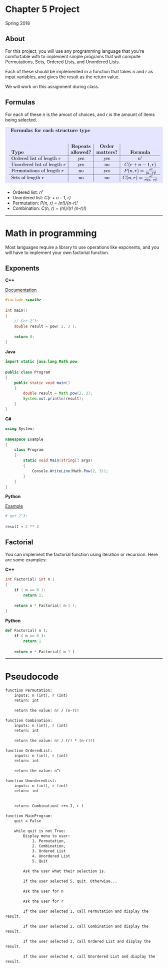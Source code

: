 # Chapter 5 Project

Spring 2018

## About

For this project, you will use any programming language that you're comfortable with to implement
simple programs that will compute Permutations, Sets, Ordered Lists, and Unordered Lists.

Each of these should be implemented in a function that takes *n* and *r* as input variables, and gives the result as the return value.

We will work on this assignment during class.

## Formulas

For each of these *n* is the amout of choices, and *r* is the amount of items being selected.

![Formulas reference sheet](formulas.png)

* Ordered list: *n<sup>r</sup>*
* Unordered list: *C(r + n - 1, r)*
* Permutation: *P(n, r) = (n!)/(n-r)!*
* Combination: *C(n, r) = (n!)/(r! (n-r)!)*

------

# Math in programming

Most languages require a library to use operations like exponents, and you will have to implement your own factorial function.

## Exponents

**C++**

[Documentation](http://www.cplusplus.com/reference/cmath/pow/)

```c++
#include <cmath>

int main()
{
    // Get 2^3:
    double result = pow( 2, 3 );

    return 0;
}
```

**Java**

```java
import static java.lang.Math.pow;

public class Program
{
    public static void main()
    {
        double result = Math.pow(2, 3);
        System.out.println(result);
    }
}
```

**C#**

```csharp
using System;

namespace Example
{
    class Program
    {
        static void Main(string[] args)
        {
            Console.WriteLine(Math.Pow(2, 3));
        }
    }
}
```

**Python**

[Example](https://www.tutorialspoint.com/python/python_basic_operators.htm)

```python
# get 2^3:

result = 2 ** 3
```

## Factorial

You can implement the factorial function using iteration or recursion.
Here are some examples:

**C++**

```c++
int Factorial( int n )
{
    if ( n == 0 ):
        return 1;
    
    return n * Factorial( n-1 );
}
```

**Python**

```python
def Factorial( n ):
    if ( n == 0 ):
        return 1
    
    return n * Factorial( n-1 )
```

-------

# Pseudocode

```
function Permutation:
    inputs: n (int), r (int)
    return: int
    
    return the value: n! / (n-r)!

function Combination:
    inputs: n (int), r (int)
    return: int
    
    return the value: n! / (r! * (n-r)!)

function OrderedList:
    inputs: n (int), r (int)
    return: int
    
    return the value: n^r

function UnorderedList:
    inputs: n (int), r (int)
    return: int
    
    
    return: Combination( r+n-1, r )
    
function MainProgram:
    quit = False
    
    while quit is not True:
        Display menu to user: 
            1. Permutation, 
            2. Combination, 
            3. Ordered List
            4. Unordered List
            5. Quit
        
        Ask the user what their selection is.
        
        If the user selected 5, quit. Otherwise...
        
        Ask the user for n
        
        Ask the user for r
        
        If the user selected 1, call Permutation and display the result.
        
        If the user selected 2, call Combination and display the result.
        
        If the user selected 3, call Ordered List and display the result.
        
        If the user selected 4, call Unordered List and display the result.
```


